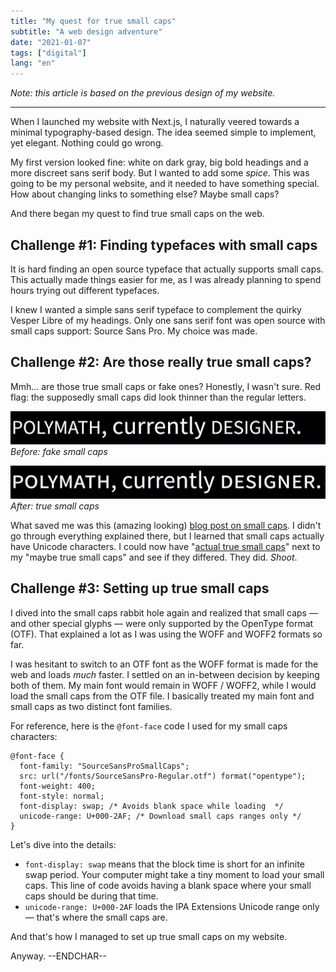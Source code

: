 ```yaml
---
title: "My quest for true small caps"
subtitle: "A web design adventure"
date: "2021-01-07"
tags: ["digital"]
lang: "en"
---
```


_Note: this article is based on the previous design of my website._

---

When I launched my website with Next.js, I naturally veered towards a minimal typography-based design. The idea seemed simple to implement, yet elegant. Nothing could go wrong.

My first version looked fine: white on dark gray, big bold headings and a more discreet sans serif body. But I wanted to add some _spice_. This was going to be my personal website, and it needed to have something special. How about changing links to something else? Maybe small caps?

And there began my quest to find true small caps on the web.

## Challenge \#1: Finding typefaces with small caps

It is hard finding an open source typeface that actually supports small caps. This actually made things easier for me, as I was already planning to spend hours trying out different typefaces.

I knew I wanted a simple sans serif typeface to complement the quirky Vesper Libre of my headings. Only one sans serif font was open source with small caps support: Source Sans Pro. My choice was made.

## Challenge \#2: Are those really true small caps?

Mmh... are those true small caps or fake ones? Honestly, I wasn't sure. Red flag: the supposedly small caps did look thinner than the regular letters.

![Before: example of fake small caps](/public/img/20210107-smallcaps-before.webp)
_Before: fake small caps_

![After: example of true small caps](/public/img/20210107-smallcaps-after.webp)
_After: true small caps_

What saved me was this (amazing looking) [blog post on small caps](https://www.jkorpela.fi/small-caps.html). I didn't go through everything explained there, but I learned that small caps actually have Unicode characters. I could now have "[actual true small caps](https://en.wikipedia.org/wiki/Small_caps#Unicode)" next to my "maybe true small caps" and see if they differed. They did. _Shoot_.

## Challenge \#3: Setting up true small caps

I dived into the small caps rabbit hole again and realized that small caps — and other special glyphs — were only supported by the OpenType format (OTF). That explained a lot as I was using the WOFF and WOFF2 formats so far.

I was hesitant to switch to an OTF font as the WOFF format is made for the web and loads _much_ faster. I settled on an in-between decision by keeping both of them. My main font would remain in WOFF / WOFF2, while I would load the small caps from the OTF file. I basically treated my main font and small caps as two distinct font families.

For reference, here is the `@font-face` code I used for my small caps characters:

```
@font-face {
  font-family: "SourceSansProSmallCaps";
  src: url("/fonts/SourceSansPro-Regular.otf") format("opentype");
  font-weight: 400;
  font-style: normal;
  font-display: swap; /* Avoids blank space while loading  */
  unicode-range: U+000-2AF; /* Download small caps ranges only */
}
```

Let's dive into the details:

- `font-display: swap` means that the block time is short for an infinite swap period. Your computer might take a tiny moment to load your small caps. This line of code avoids having a blank space where your small caps should be during that time.
- `unicode-range: U+000-2AF` loads the IPA Extensions Unicode range only — that's where the small caps are.

And that's how I managed to set up true small caps on my website.

Anyway. --ENDCHAR--
